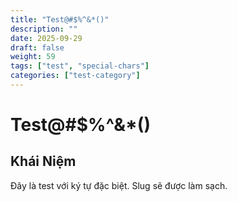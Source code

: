 ```yaml
---
title: "Test@#$%^&*()"
description: ""
date: 2025-09-29
draft: false
weight: 59
tags: ["test", "special-chars"]
categories: ["test-category"]
---
```


# Test@#$%^&*()

<!-- **Mã:** 
**Nhóm:**  -->

## Khái Niệm

Đây là test với ký tự đặc biệt. Slug sẽ được làm sạch.
